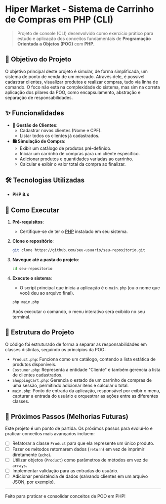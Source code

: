 # Hiper Market - Sistema de Carrinho de Compras em PHP (CLI)

> Projeto de console (CLI) desenvolvido como exercício prático para estudo e aplicação dos conceitos fundamentais de **Programação Orientada a Objetos (POO)** com **PHP**.

## 🎯 Objetivo do Projeto

O objetivo principal deste projeto é simular, de forma simplificada, um sistema de ponto de venda de um mercado. Através dele, é possível cadastrar clientes, visualizar produtos e realizar compras, tudo via linha de comando. O foco não está na complexidade do sistema, mas sim na correta aplicação dos pilares da POO, como encapsulamento, abstração e separação de responsabilidades.

## ✨ Funcionalidades

  * **👤 Gestão de Clientes**:
      * Cadastrar novos clientes (Nome e CPF).
      * Listar todos os clientes já cadastrados.
  * **🛍️ Simulação de Compra**:
      * Exibir um catálogo de produtos pré-definido.
      * Iniciar um carrinho de compras para um cliente específico.
      * Adicionar produtos e quantidades variadas ao carrinho.
      * Calcular e exibir o valor total da compra ao finalizar.

## 🛠️ Tecnologias Utilizadas

  * **PHP 8.x**

## 🚀 Como Executar

1.  **Pré-requisitos**:

      * Certifique-se de ter o [PHP](https://www.php.net/downloads.php) instalado em seu sistema.

2.  **Clone o repositório**:

    ```bash
    git clone https://github.com/seu-usuario/seu-repositorio.git
    ```

3.  **Navegue até a pasta do projeto**:

    ```bash
    cd seu-repositorio
    ```

4.  **Execute o sistema**:

      * O script principal que inicia a aplicação é o `main.php` (ou o nome que você deu ao arquivo final).

    <!-- end list -->

    ```bash
    php main.php
    ```

    Após executar o comando, o menu interativo será exibido no seu terminal.

## 📂 Estrutura do Projeto

O código foi estruturado de forma a separar as responsabilidades em classes distintas, seguindo os princípios da POO:

  * `Product.php`: Funciona como um catálogo, contendo a lista estática de produtos disponíveis.
  * `Costumer.php`: Representa a entidade "Cliente" e também gerencia a lista de clientes cadastrados.
  * `ShoppingCart.php`: Gerencia o estado de um carrinho de compras de uma sessão, permitindo adicionar itens e calcular o total.
  * `main.php`: Ponto de entrada da aplicação, responsável por exibir o menu, capturar a entrada do usuário e orquestrar as ações entre as diferentes classes.

## 🌱 Próximos Passos (Melhorias Futuras)

Este projeto é um ponto de partida. Os próximos passos para evoluí-lo e praticar conceitos mais avançados incluem:

  * [ ] Refatorar a classe `Product` para que ela represente um único produto.
  * [ ] Fazer os métodos retornarem dados (`return`) em vez de imprimir diretamente (`echo`).
  * [ ] Utilizar objetos (`Product`) como parâmetros de métodos em vez de `arrays`.
  * [ ] Implementar validação para as entradas do usuário.
  * [ ] Adicionar persistência de dados (salvando clientes em um arquivo JSON, por exemplo).

-----

Feito para praticar e consolidar conceitos de POO em PHP\!
